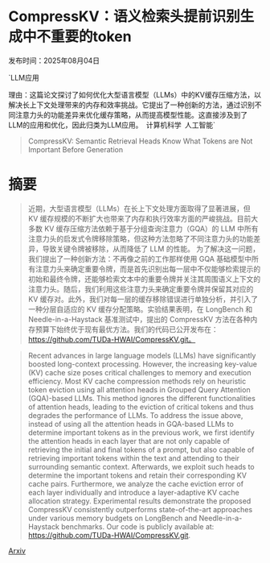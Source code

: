 # CompressKV：语义检索头提前识别生成中不重要的token

发布时间：2025年08月04日

`LLM应用

理由：这篇论文探讨了如何优化大型语言模型（LLMs）中的KV缓存压缩方法，以解决长上下文处理带来的内存和效率挑战。它提出了一种创新的方法，通过识别不同注意力头的功能差异来优化缓存策略，从而提高模型性能。这直接涉及到了LLM的应用和优化，因此归类为LLM应用。` `计算机科学` `人工智能`

> CompressKV: Semantic Retrieval Heads Know What Tokens are Not Important Before Generation

# 摘要

> 近期，大型语言模型（LLMs）在长上下文处理方面取得了显著进展，但 KV 缓存规模的不断扩大也带来了内存和执行效率方面的严峻挑战。目前大多数 KV 缓存压缩方法依赖于基于分组查询注意力（GQA）的 LLM 中所有注意力头的启发式令牌移除策略，但这种方法忽略了不同注意力头的功能差异，导致关键令牌被移除，从而降低了 LLM 的性能。
    为了解决这一问题，我们提出了一种创新方法：不再像之前的工作那样使用 GQA 基础模型中所有注意力头来确定重要令牌，而是首先识别出每一层中不仅能够检索提示的初始和最终令牌，还能够检索文本中的重要令牌并关注其周围语义上下文的注意力头。随后，我们利用这些注意力头来确定重要令牌并保留其对应的 KV 缓存对。此外，我们对每一层的缓存移除错误进行单独分析，并引入了一种分层自适应的 KV 缓存分配策略。实验结果表明，在 LongBench 和 Needle-in-a-Haystack 基准测试中，提出的 CompressKV 方法在各种内存预算下始终优于现有最优方法。我们的代码已公开发布在：https://github.com/TUDa-HWAI/CompressKV.git。

> Recent advances in large language models (LLMs) have significantly boosted long-context processing. However, the increasing key-value (KV) cache size poses critical challenges to memory and execution efficiency. Most KV cache compression methods rely on heuristic token eviction using all attention heads in Grouped Query Attention (GQA)-based LLMs. This method ignores the different functionalities of attention heads, leading to the eviction of critical tokens and thus degrades the performance of LLMs.
  To address the issue above, instead of using all the attention heads in GQA-based LLMs to determine important tokens as in the previous work, we first identify the attention heads in each layer that are not only capable of retrieving the initial and final tokens of a prompt, but also capable of retrieving important tokens within the text and attending to their surrounding semantic context. Afterwards, we exploit such heads to determine the important tokens and retain their corresponding KV cache pairs. Furthermore, we analyze the cache eviction error of each layer individually and introduce a layer-adaptive KV cache allocation strategy. Experimental results demonstrate the proposed CompressKV consistently outperforms state-of-the-art approaches under various memory budgets on LongBench and Needle-in-a-Haystack benchmarks. Our code is publicly available at: https://github.com/TUDa-HWAI/CompressKV.git.

[Arxiv](https://arxiv.org/abs/2508.02401)